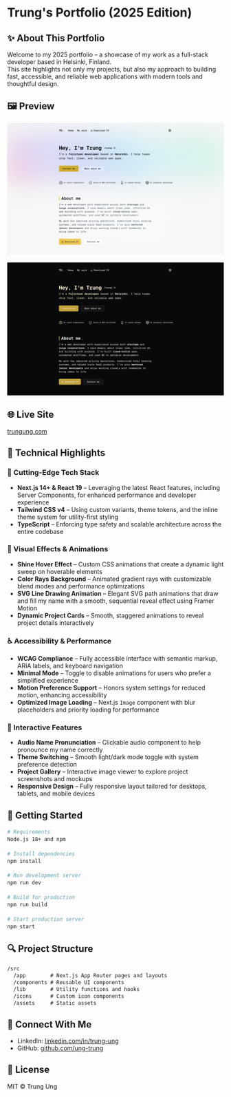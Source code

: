 # Trung's Portfolio (2025 Edition)

## ✨ About This Portfolio

Welcome to my 2025 portfolio – a showcase of my work as a full-stack developer based in Helsinki, Finland.  
This site highlights not only my projects, but also my approach to building fast, accessible, and reliable web applications with modern tools and thoughtful design.

## 🖼️ Preview

![Portfolio Homepage](/public/images/portfolio-2025-1.png)

![Portfolio Homepage DarkMode](/public/images/portfolio-2025-2.png)

## 🌐 Live Site

[trungung.com](https://trungung.com)

## 🚀 Technical Highlights

### 🧰 Cutting-Edge Tech Stack

- **Next.js 14+ & React 19** – Leveraging the latest React features, including Server Components, for enhanced performance and developer experience
- **Tailwind CSS v4** – Using custom variants, theme tokens, and the inline theme system for utility-first styling
- **TypeScript** – Enforcing type safety and scalable architecture across the entire codebase

### 🎨 Visual Effects & Animations

- **Shine Hover Effect** – Custom CSS animations that create a dynamic light sweep on hoverable elements
- **Color Rays Background** – Animated gradient rays with customizable blend modes and performance optimizations
- **SVG Line Drawing Animation** – Elegant SVG path animations that draw and fill my name with a smooth, sequential reveal effect using Framer Motion
- **Dynamic Project Cards** – Smooth, staggered animations to reveal project details interactively

### ♿ Accessibility & Performance

- **WCAG Compliance** – Fully accessible interface with semantic markup, ARIA labels, and keyboard navigation
- **Minimal Mode** – Toggle to disable animations for users who prefer a simplified experience
- **Motion Preference Support** – Honors system settings for reduced motion, enhancing accessibility
- **Optimized Image Loading** – Next.js `Image` component with blur placeholders and priority loading for performance

### 🧩 Interactive Features

- **Audio Name Pronunciation** – Clickable audio component to help pronounce my name correctly
- **Theme Switching** – Smooth light/dark mode toggle with system preference detection
- **Project Gallery** – Interactive image viewer to explore project screenshots and mockups
- **Responsive Design** – Fully responsive layout tailored for desktops, tablets, and mobile devices

## 🔧 Getting Started

```bash
# Requirements
Node.js 18+ and npm

# Install dependencies
npm install

# Run development server
npm run dev

# Build for production
npm run build

# Start production server
npm start
```

## 🔍 Project Structure

```
/src
  /app        # Next.js App Router pages and layouts
  /components # Reusable UI components
  /lib        # Utility functions and hooks
  /icons      # Custom icon components
  /assets     # Static assets
```

## 📱 Connect With Me

- LinkedIn: [linkedin.com/in/trung-ung](https://linkedin.com/in/trung-ung)
- GitHub: [github.com/ung-trung](https://github.com/ung-trung)

## 📄 License

MIT © Trung Ung
